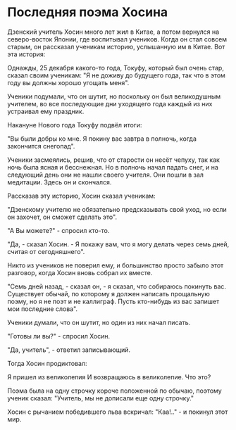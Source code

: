# Последняя поэма Хосина

Дзенский учитель Хосин много лет жил в Китае, а потом вернулся на северо-восток Японии, где воспитывал учеников. Когда он стал совсем старым, он рассказал ученикам историю, услышанную им в Китае. Вот эта история:

Однажды, 25 декабря какого-то года, Токуфу, который был очень стар, сказал своим ученикам: "Я не доживу до будущего года, так что в этом году вы должны хорошо угощать меня".

Ученики подумали, что он шутит, но поскольку он был великодушным учителем, во все последующие дни уходящего года каждый из них устраивал ему праздник.

Накануне Нового года Токуфу подвёл итоги:

"Вы были добры ко мне. Я покину вас завтра в полночь, когда закончится снегопад".

Ученики засмеялись, решив, что от старости он несёт чепуху, так как ночь была ясная и бесснежная. Но в полночь начал падать снег, и на следующий день они не нашли своего учителя. Они пошли в зал медитации. Здесь он и скончался.

Рассказав эту историю, Хосин сказал ученикам:

"Дзенскому учителю не обязательно предсказывать свой уход, но если он захочет, он сможет сделать это".

"А Вы можете?" - спросил кто-то.

"Да, - сказал Хосин. - Я покажу вам, что я могу делать через семь дней, считая от сегодняшнего".

Никто из учеников не поверил ему, и большинство просто забыло этот разговор, когда Хосин вновь собрал их вместе.

"Семь дней назад, - сказал он, - я сказал, что собираюсь покинуть вас. Существует обычай, по которому я должен написать прощальную поэму, но я не поэт и не каллиграф. Пусть кто-нибудь из вас запишет мои последние слова".

Ученики думали, что он шутит, но один из них начал писать.

"Готовы ли вы?" - спросил Хосин.

"Да, учитель", - ответил записывающий.

Тогда Хосин продиктовал:

Я пришел из великолепия
И возвращаюсь в великолепие.
Что это?

Поэма была на одну строчку короче положенной по обычаю, поэтому ученик сказал: "Учитель, мы не дописали еще одну строчку."

Хосин с рычанием победившего льва вскричал: "Каа!.." - и покинул этот мир.

